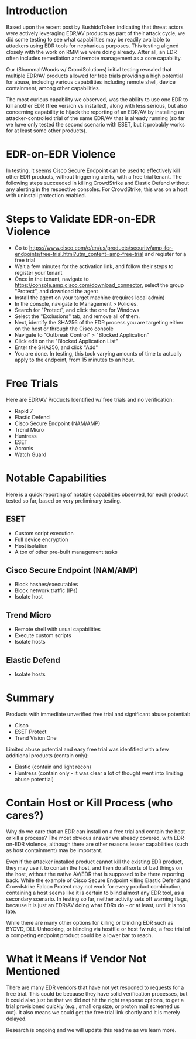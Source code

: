 # Introduction
Based upon the recent post by BushidoToken indicating that threat actors were actively leveraging EDR/AV products as part of their attack cycle, we did some testing to see what capabilities may be readily available to attackers using EDR tools for nepharious purposes. This testing aligned closely with the work on RMM we were doing already. After all, an EDR often includes remediation and remote management as a core capability.  

Our (ShammahWoods w/ CroodSolutions) initial testing revealed that multiple EDR/AV products allowed for free trials providing a high potential for abuse, including various capabilities including remote shell, device containment, among other capabilities.

The most curious capability we observed, was the ability to use one EDR to kill another EDR (free version vs installed), along with less serious, but also concerning capability to hijack the reporting of an EDR/AV by installing an attacker-controlled trial of the same EDR/AV that is already running (so far we have only tested the second scenario with ESET, but it probably works for at least some other products).  

# EDR-on-EDR Violence
In testing, it seems Cisco Secure Endpoint can be used to effectively kill other EDR products, without triggering alerts, with a free trial tenant. The following steps succeeded in killing CrowdStrike and Elastic Defend without any alerting in the respective consoles. For CrowdStrike, this was on a host with uninstall protection enabled.

# Steps to Validate EDR-on-EDR Violence
- Go to https://www.cisco.com/c/en/us/products/security/amp-for-endpoints/free-trial.html?utm_content=amp-free-trial and register for a free trial
- Wait a few minutes for the activation link, and follow their steps to register your tenant
- Once in the tenant, navigate to https://console.amp.cisco.com/download_connector, select the group "Protect", and download the agent
- Install the agent on your target machine (requires local admin)
- In the console, navigate to Management > Policies.
- Search for "Protect", and click the one for Windows
- Select the "Exclusions" tab, and remove all of them.
- Next, identify the SHA256 of the EDR process you are targeting either on the host or through the Cisco console
- Navigate to "Outbreak Control" > "Blocked Application"
- Click edit on the "Blocked Application List"
- Enter the SHA256, and click "Add"
- You are done. In testing, this took varying amounts of time to actually apply to the endpoint, from 15 minutes to an hour.

# Free Trials
Here are EDR/AV Products Identified w/ free trials and no verification:
- Rapid 7
- Elastic Defend
- Cisco Secure Endpoint (NAM/AMP)
- Trend Micro
- Huntress
- ESET
- Acronis
- Watch Guard
# Notable Capabilities
Here is a quick reporting of notable capabilities observed, for each product tested so far, based on very preliminary testing.  
## ESET
- Custom script execution
- Full device encryption
- Host isolation
- A ton of other pre-built management tasks
## Cisco Secure Endpoint (NAM/AMP)
- Block hashes/executables
- Block network traffic (IPs)
- Isolate host
## Trend Micro
- Remote shell with usual capabilities
- Execute custom scripts
- Isolate hosts
## Elastic Defend
- Isolate hosts
# Summary
Products with immediate unverified free trial and significant abuse potential:
 - Cisco
 - ESET Protect
 - Trend Vision One

Limited abuse potential and easy free trial was idenfified with a few additional products (contain only):
 - Elastic (contain and light recon)
 - Huntress (contain only - it was clear a lot of thought went into limiting abuse potential)

# Contain Host or Kill Process (who cares?)

Why do we care that an EDR can install on a free trial and contain the host or kill a process? The most obvious answer we already covered, with EDR-on-EDR violence, although there are other reasons lesser capabilities (such as host containment) may be important.  

Even if the attacker installed product cannot kill the existing EDR product, they may use it to contain the host, and then do all sorts of bad things on the host, without the native AV/EDR that is supposed to be there reporting back. While the example of Cisco Secure Endpoint killing Elastic Defend and Crowdstrike Falcon Protect may not work for every product combination, containing a host seems like it is certain to blind almost any EDR tool, as a secondary scenario. In testing so far, neither activity sets off warning flags, because it is just an EDR/AV doing what EDRs do - or at least, until it is too late.

While there are many other options for killing or blinding EDR such as BYOVD, DLL Unhooking, or blinding via hostfile or host fw rule, a free trial of a competing endpoint product could be a lower bar to reach.  

# What it Means if Vendor Not Mentioned 

There are many EDR vendors that have not yet responed to requests for a free trial. This could be because they have solid verification processes, but it could also just be that we did not hit the right response options, to get a trial provisioned quickly (e.g., small org size, or proton mail screened us out). It also means we could get the free trial link shortly and it is merely delayed.

Research is ongoing and we will update this readme as we learn more.  

